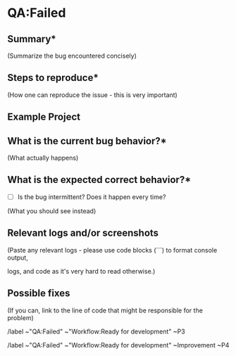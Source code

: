 # QA:Failed


## Summary*

  

(Summarize the bug encountered concisely)

  
  

## Steps to reproduce*

  

(How one can reproduce the issue - this is very important)

  
  

## Example Project

 

  

## What is the current bug behavior?*

  

(What actually happens)

  
  

## What is the expected correct behavior?*


* [ ]   Is the bug intermittent? Does it happen every time?

  

(What you should see instead)

  
  

## Relevant logs and/or screenshots

  

(Paste any relevant logs - please use code blocks (```) to format console output,

logs, and code as it's very hard to read otherwise.)

  
  

## Possible fixes

  

(If you can, link to the line of code that might be responsible for the problem)

  

[//]: <It's a bug? Use these tags.> 
/label ~"QA:Failed" ~"Workflow:Ready for development" ~P3 

[//]: <It's a improvement? Use these tags.> 
/label ~"QA:Failed" ~"Workflow:Ready for development" ~Improvement ~P4

